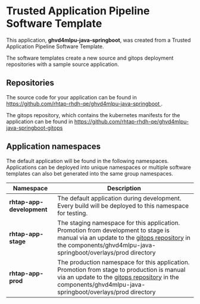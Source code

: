 # Trusted Application Pipeline Software Template

This application, **ghvd4mlpu-java-springboot**, was created from a Trusted Application Pipeline Software Template.

The software templates create a new source and gitops deployment repositories with a sample source application. 

## Repositories

The source code for your application can be found in [https://github.com/rhtap-rhdh-qe/ghvd4mlpu-java-springboot ](https://github.com/rhtap-rhdh-qe/ghvd4mlpu-java-springboot ).
 
The gitops repository, which contains the kubernetes manifests for the application can be found in 
[https://github.com/rhtap-rhdh-qe/ghvd4mlpu-java-springboot-gitops ](https://github.com/rhtap-rhdh-qe/ghvd4mlpu-java-springboot-gitops ) 

## Application namespaces 

The default application will be found in the following namespaces. Applications can be deployed into unique namespaces or multiple software templates can also bet generated into the same group namespaces.  

|  Namespace   |  Description   |  
| -------- | -------- |   
| **rhtap-app-development** | The default application during development. Every build will be deployed to this namespace for testing. | 
| **rhtap-app-stage** | The staging namespace for this application. Promotion from development to stage is manual via an update to the [gitops repository](https://github.com/rhtap-rhdh-qe/ghvd4mlpu-java-springboot-gitops ) in the components/ghvd4mlpu-java-springboot/overlays/prod directory |  
| **rhtap-app-prod** | The production namespace for this application. Promotion from stage to production is manual via an update to the [gitops repository](https://github.com/rhtap-rhdh-qe/ghvd4mlpu-java-springboot-gitops ) in the components/ghvd4mlpu-java-springboot/overlays/prod directory | 